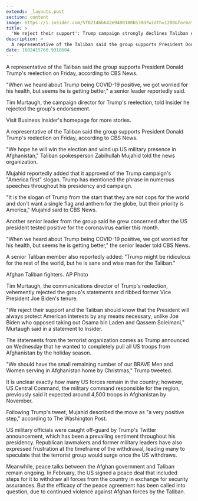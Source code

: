 ```yaml
--- 
extends: _layouts.post 
section: content 
image: https://i.insider.com/5f82146b642e9400180b530d?width=1200&format=jpeg 
title: > 
  'We reject their support': Trump campaign strongly declines Taliban endorsement for his 2020 reelection 
description: > 
  A representative of the Taliban said the group supports President Donald Trump's reelection on Friday, according to CBS News.Tim Murtaugh, the campaign director for Trump's reelection, told Insider he rejected the group's endorsement.A representative of the Taliban said the group supports President Donald Trump's reelection on Friday, according to CBS News.A senior Taliban member also reportedly added: "Trump might be ridiculous for the rest of the world, but he is sane and wise man for the Taliban."AP PhotoTim Murtaugh, the communications director of Trump's reelection, vehemently rejected the group's statements and ribbed former Vice President Joe Biden's tenure. 
date: 1602415760.9318604 
--- 
```

A representative of the Taliban said the group supports President Donald Trump's reelection on Friday, according to CBS News.

"When we heard about Trump being COVID-19 positive, we got worried for his health, but seems he is getting better," a senior leader reportedly said.

Tim Murtaugh, the campaign director for Trump's reelection, told Insider he rejected the group's endorsement.

Visit Business Insider's homepage for more stories.

A representative of the Taliban said the group supports President Donald Trump's reelection on Friday, according to CBS News.

"We hope he will win the election and wind up US military presence in Afghanistan," Taliban spokesperson Zabihullah Mujahid told the news organization.

Mujahid reportedly added that it approved of the Trump campaign's "America first" slogan. Trump has mentioned the phrase in numerous speeches throughout his presidency and campaign.

"It is the slogan of Trump from the start that they are not cops for the world and don't want a single flag and anthem for the globe, but their priority is America," Mujahid said to CBS News.

Another senior leader from the group said he grew concerned after the US president tested positive for the coronavirus earlier this month.

"When we heard about Trump being COVID-19 positive, we got worried for his health, but seems he is getting better," the senior leader told CBS News.

A senior Taliban member also reportedly added: "Trump might be ridiculous for the rest of the world, but he is sane and wise man for the Taliban."

Afghan Taliban fighters. AP Photo

Tim Murtaugh, the communications director of Trump's reelection, vehemently rejected the group's statements and ribbed former Vice President Joe Biden's tenure.

"We reject their support and the Taliban should know that the President will always protect American interests by any means necessary, unlike Joe Biden who opposed taking out Osama bin Laden and Qassem Soleimani," Murtaugh said in a statement to Insider.

The statements from the terrorist organization comes as Trump announced on Wednesday that he wanted to completely pull all US troops from Afghanistan by the holiday season.

"We should have the small remaining number of our BRAVE Men and Women serving in Afghanistan home by Christmas," Trump tweeted.

It is unclear exactly how many US forces remain in the country; however, US Central Command, the military command responsible for the region, previously said it expected around 4,500 troops in Afghanistan by November.

Following Trump's tweet, Mujahid described the move as "a very positive step," according to The Washington Post.

US military officials were caught off-guard by Trump's Twitter announcement, which has been a prevailing sentiment throughout his presidency. Republican lawmakers and former military leaders have also expressed frustration at the timeframe of the withdrawal, leading many to speculate that the terrorist group would surge once the US withdraws.

Meanwhile, peace talks between the Afghan government and Taliban remain ongoing. In February, the US signed a peace deal that included steps for it to withdraw all forces from the country in exchange for security assurances. But the efficacy of the peace agreement has been called into question, due to continued violence against Afghan forces by the Taliban.